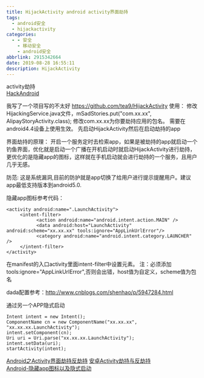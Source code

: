 ```yaml
---
title: HijackActivity android activity界面劫持
tags:
  - android安全
  - hijackactivity
categories:
  - - 安全
    - 移动安全
    - android安全
abbrlink: 2915342664
date: 2019-08-28 16:55:11
description: HijackActivity
---
```


activity劫持  
[HackAndroid](https://github.com/ZJsnowman/HackAndroid)  

我写了一个项目写的不太好
https://github.com/tea9/HijackActivity
使用：
修改HijackingService.java文件，mSadStories.put("com.xx.xx", AlipayStoryActivity.class);
修改com.xx.xx为你要劫持应用的包名。
需要在android4.4设备上使用生效。
先启动HijackActivity然后在启动劫持的app

界面劫持的原理：
开启一个服务定时去检索app，如果是被劫持的app就启动一个钓鱼界面，优化就是启动一个广播在开机启动时就启动HijackActivity进行劫持，更优化的是隐藏app的图标，这样就在手机启动就会进行劫持的一个服务，且用户几乎无感。

防范:
这是系统漏洞,目前的防护就是app切换了给用户进行提示提醒用户。建议app最低支持版本到android5.0.

隐藏app图标参考代码：
```
<activity android:name=".LaunchActivity">
     <intent-filter>
           <action android:name="android.intent.action.MAIN" />
           <data android:host="LaunchActivity" android:scheme="xx.xx.xx" tools:ignore="AppLinkUrlError"/>
           <category android:name="android.intent.category.LAUNCHER" />
     </intent-filter>
</activity>

```
在manifest的入口activity里面intent-filter中设置元素。
注：必须添加tools:ignore="AppLinkUrlError",否则会出错，host值为自定义，scheme值为包名

dada配置参考：http://www.cnblogs.com/shenhao/p/5947284.html

通过另一个APP隐式启动
```
Intent intent = new Intent();
ComponentName cn = new ComponentName("xx.xx.xx", "xx.xx.xx.LaunchActivity");
intent.setComponent(cn);
Uri uri = Uri.parse("xx.xx.xx.LaunchActivity");
intent.setData(uri);
startActivity(intent);
```

[Android之Activity界面劫持反劫持](https://blog.csdn.net/LVXIANGAN/article/details/79299005?utm_medium=distribute.pc_relevant.none-task-blog-BlogCommendFromMachineLearnPai2-1.nonecase&depth_1-utm_source=distribute.pc_relevant.none-task-blog-BlogCommendFromMachineLearnPai2-1.nonecase)
[安卓Activity劫持与反劫持](https://www.freebuf.com/company-information/222548.html)  
[Android-隐藏app图标以及隐式启动](https://blog.csdn.net/weixin_41182727/article/details/98934258)